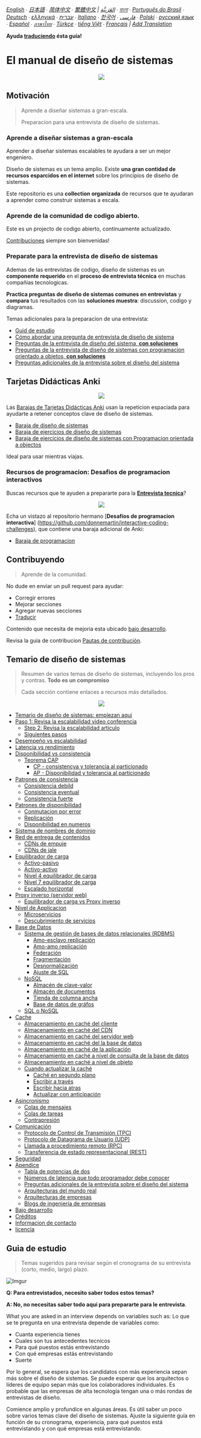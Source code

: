 *[English](README.md) ∙ [日本語](README-ja.md) ∙ [简体中文](README-zh-Hans.md) ∙ [繁體中文](README-zh-TW.md) | [العَرَبِيَّة‎](https://github.com/donnemartin/system-design-primer/issues/170) ∙ [বাংলা](https://github.com/donnemartin/system-design-primer/issues/220) ∙ [Português do Brasil](https://github.com/donnemartin/system-design-primer/issues/40) ∙ [Deutsch](https://github.com/donnemartin/system-design-primer/issues/186) ∙ [ελληνικά](https://github.com/donnemartin/system-design-primer/issues/130) ∙ [עברית](https://github.com/donnemartin/system-design-primer/issues/272) ∙ [Italiano](https://github.com/donnemartin/system-design-primer/issues/104) ∙ [한국어](https://github.com/donnemartin/system-design-primer/issues/102) ∙ [فارسی](https://github.com/donnemartin/system-design-primer/issues/110) ∙ [Polski](https://github.com/donnemartin/system-design-primer/issues/68) ∙ [русский язык](https://github.com/donnemartin/system-design-primer/issues/87) ∙ [Español](https://github.com/donnemartin/system-design-primer/issues/136) ∙ [ภาษาไทย](https://github.com/donnemartin/system-design-primer/issues/187) ∙ [Türkçe](https://github.com/donnemartin/system-design-primer/issues/39) ∙ [tiếng Việt](https://github.com/donnemartin/system-design-primer/issues/127) ∙ [Français](https://github.com/donnemartin/system-design-primer/issues/250) | [Add Translation](https://github.com/donnemartin/system-design-primer/issues/28)*

**Ayuda [traduciendo](TRANSLATIONS.md) ésta guía!**

# El manual de diseño de sistemas

<p align="center">
  <img src="images/jj3A5N8.png">
  <br/>
</p>

## Motivación

> Aprende a diseñar sistemas a gran-escala.
>
> Preparacion para una entrevista de diseño de sistemas.

### Aprende a diseñar sistemas a gran-escala

Aprender a diseñar sistemas escalables te ayudara a ser un mejor engeniero.

Diseño de sistemas es un tema amplio. Existe **una gran contidad de recursos esparcidos en el internet** sobre los principios de diseño de sistemas.

Este repositorio es una **collection organizada** de recursos que te ayudaran a aprender como construir sistemas a escala.

### Aprende de la comunidad de codigo abierto.

Este es un projecto de codigo abierto, continuamente actualizado.

[Contribuciones](#contributing) siempre son bienvenidas!

### Preparate para la entrevista de diseño de sistemas

Ademas de las entrevistas de codigo, diseño de sistemas es un **componente requerido** en el **proceso de entrevista técnica** en muchas compañias tecnologicas.

**Practica preguntas de diseño de sistemas comunes en entrevistas** y **compara** tus resultados con las **soluciones muestra**: discussion, codigo y diagramas.

Temas adicionales para la preparacion de una entrevista:

* [Guid de estudio](#study-guide)
* [Cómo abordar una pregunta de entrevista de diseño de sistema](#how-to-approach-a-system-design-interview-question)
* [Preguntas de la entrevista de diseño del sistema, **con soluciones**](#system-design-interview-questions-with-solutions)
* [Preguntas de la entrevista de diseño de sistemas con programacion orientado a objetos, **con soluciones**](#object-oriented-design-interview-questions-with-solutions)
* [Preguntas adicionales de la entrevista sobre el diseño del sistema](#additional-system-design-interview-questions)

## Tarjetas Didácticas Anki

<p align="center">
  <img src="images/zdCAkB3.png">
  <br/>
</p>

Las [Barajas de Tarjetas Didácticas Anki](https://apps.ankiweb.net/)
usan la repeticion espaciada para ayudarte a retener conceptos clave de diseño de sistemas.

* [Baraja de diseño de sistemas](https://github.com/donnemartin/system-design-primer/tree/master/resources/flash_cards/System%20Design.apkg)
* [Baraja de ejercicios de diseño de sistemas](https://github.com/donnemartin/system-design-primer/tree/master/resources/flash_cards/System%20Design%20Exercises.apkg)
* [Baraja de ejercicios de diseño de sistemas con Programacion orientada a objectos](https://github.com/donnemartin/system-design-primer/tree/master/resources/flash_cards/OO%20Design.apkg)

Ideal para usar mientras viajas.

### Recursos de programacion: Desafios de programacion interactivos


Buscas recursos que te ayuden a prepararte para la [**Entrevista tecnica**](https://github.com/donnemartin/interactive-coding-challenges)?

<p align="center">
  <img src="images/b4YtAEN.png">
  <br/>
</p>

Echa un vistazo al repositorio hermano [**Desafíos de programacion interactiva**] (https://github.com/donnemartin/interactive-coding-challenges), que contiene una baraja adicional de Anki:

* [Baraja de programacion](https://github.com/donnemartin/interactive-coding-challenges/tree/master/anki_cards/Coding.apkg)

## Contribuyendo

> Aprende de la comunidad.

No dude en enviar un pull request para ayudar:

* Corregir errores
* Mejorar secciones
* Agregar nuevas secciones
* [Traducir](https://github.com/donnemartin/system-design-primer/issues/28)

Contenido que necesita de mejoria esta ubicado [bajo desarrollo](#under-development).

Revisa la guia de contribucion [Pautas de contribución](CONTRIBUTING.md).

## Temario de diseño de sistemas

> Resumen de varios temas de diseño de sistemas, incluyendo los pros y contras.
**Todo es un compromiso**
>
> Cada sección contiene enlaces a recursos más detallados.

<p align="center">
  <img src="images/jrUBAF7.png">
  <br/>
</p>

* [Temario de diseño de sistemas: empiezan aqui](#system-design-topics-start-here)
* [Paso 1: Revisa la escalabilidad video conferencia](#step-1-review-the-scalability-video-lecture)
    * [Step 2: Revisa la escalabilidad articulo](#step-2-review-the-scalability-article)
    * [Siguientes pasos](#next-steps)
* [Desempeño vs escalabilidad](#performance-vs-scalability)
* [Latencia vs rendimiento](#latency-vs-throughput)
* [Disponibilidad vs consistencia](#availability-vs-consistency)
    * [Teorema CAP](#cap-theorem)
        * [CP - consistencya y tolerancia al particionado](#cp---consistency-and-partition-tolerance)
        * [AP - Disponibilidad y tolerancia al particionado](#ap---availability-and-partition-tolerance)
* [Patrones de consistencia](#consistency-patterns)
    * [Consistencia debild](#weak-consistency)
    * [Consistencia eventual](#eventual-consistency)
    * [Consistencia fuerte](#strong-consistency)
* [Patrones de disponibilidad](#availability-patterns)
    * [Conmutacion por error](#fail-over)
    * [Replicación](#replication)
    * [Disponibilidad en numeros](#availability-in-numbers)
* [Sistema de nombres de dominio](#domain-name-system)
* [Red de entrega de contenidos](#content-delivery-network)
    * [CDNs de empuje](#push-cdns)
    * [CDNs de jale](#pull-cdns)
* [Equilibrador de carga](#load-balancer)
    * [Activo-pasivo](#active-passive)
    * [Activo-activo](#active-active)
    * [Nivel 4 equilibrador de carga](#layer-4-load-balancing)
    * [Nivel 7 equilibrador de carga](#layer-7-load-balancing)
    * [Escalado horizontal](#horizontal-scaling)
* [Proxy inverso (servidor web)](#reverse-proxy-web-server)
    * [Equilibrador de carga vs Proxy inverso](#load-balancer-vs-reverse-proxy)
* [Nivel de Applicacion](#application-layer)
    * [Microservicios](#microservices)
    * [Descubrimiento de servicios](#service-discovery)
* [Base de Datos](#database)
    * [Sistema de gestión de bases de datos relacionales (RDBMS)](#relational-database-management-system-rdbms)
        * [Amo-esclavo replicación](#master-slave-replication)
        * [Amo-amo replicación](#master-master-replication)
        * [Federación](#federation)
        * [Fragmentación](#sharding)
        * [Desnormalización](#denormalization)
        * [Ajuste de SQL](#sql-tuning)
    * [NoSQL](#nosql)
        * [Almacén de clave-valor](#key-value-store)
        * [Almacén de documentos](#document-store)
        * [Tienda de columna ancha](#wide-column-store)
        * [Base de datos de gráfos](#graph-database)
    * [SQL o NoSQL](#sql-or-nosql)
* [Cache](#cache)
    * [Almacenamiento en caché del cliente](#client-caching)
    * [Almacenamiento en caché del CDN](#cdn-caching)
    * [Almacenamiento en caché del servidor web](#web-server-caching)
    * [Almacenamiento en caché del la base de datos](#database-caching)
    * [Almacenamiento en caché de la aplicación](#application-caching)
    * [Almacenamiento en caché a nivel de consulta de la base de datos](#caching-at-the-database-query-level)
    * [Almacenamiento en caché a nivel de objeto](#caching-at-the-object-level)
    * [Cuando actualizar la caché](#when-to-update-the-cache)
        * [Caché en segundo plano](#cache-aside)
        * [Escribir a través](#write-through)
        * [Escribir hacia atras](#write-behind-write-back)
        * [Actualizar con anticipación](#refresh-ahead)
* [Asincronismo](#asynchronism)
    * [Colas de mensajes](#message-queues)
    * [Colas de tareas](#task-queues)
    * [Contrapresión](#back-pressure)
* [Comunicación](#communication)
    * [Protocolo de Control de Transmisión (TPC)](#transmission-control-protocol-tcp)
    * [Protocolo de Datagrama de Usuario (UDP)](#user-datagram-protocol-udp)
    * [Llamada a procedimiento remoto (RPC)](#remote-procedure-call-rpc)
    * [Transferencia de estado representacional (REST)](#representational-state-transfer-rest)
* [Seguridad](#security)
* [Apendice](#appendix)
    * [Tabla de potencias de dos](#powers-of-two-table)
    * [Números de latencia que todo programador debe conocer](#latency-numbers-every-programmer-should-know)
    * [Preguntas adicionales de la entrevista sobre el diseño del sistema](#additional-system-design-interview-questions)
    * [Arquitecturas del mundo real](#real-world-architectures)
    * [Arquitecturas de empresas](#company-architectures)
    * [Blogs de ingeniería de empresas](#company-engineering-blogs)
* [Bajo desarrollo](#under-development)
* [Créditos](#credits)
* [Informacion de contacto](#contact-info)
* [licencia](#license)

## Guia de estudio

> Temas sugeridos para revisar según el cronograma de su entrevista (corto, medio, largo) plazo.

![Imgur](images/OfVllex.png)

**Q: Para entrevistados, necesito saber todos estos temas?**

**A: No, no necesitas saber todo aqui para prepararte para le entrevista**.

What you are asked in an interview depends on variables such as:
Lo que se te pregunta en una entrevista depende de variables como:

* Cuanta experiencia tienes
* Cuales son tus antecedentes tecnicos
* Para qué puestos estás entrevistando
* Con qué empresas estás entrevistando
* Suerte

Por lo general, se espera que los candidatos con más experiencia sepan más sobre el diseño de sistemas. Se puede esperar que los arquitectos o líderes de equipo sepan más que los colaboradores individuales. Es probable que las empresas de alta tecnología tengan una o más rondas de entrevistas de diseño.

Comience amplio y profundice en algunas áreas. Es útil saber un poco sobre varios temas clave del diseño de sistemas. Ajuste la siguiente guía en función de su cronograma, experiencia, para qué puestos está entrevistando y con qué empresas está entrevistando.
